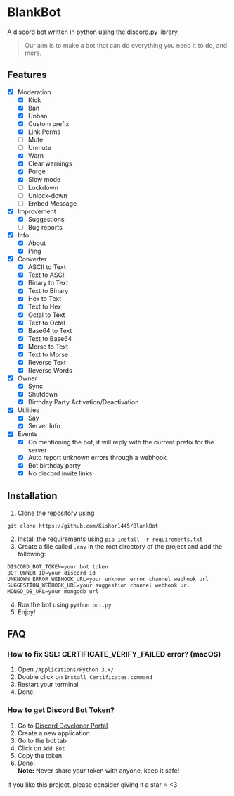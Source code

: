 # BlankBot

A discord bot written in python using the discord.py library.

> Our aim is to make a bot that can do everything you need it to do, and more.

## Features
- [x] Moderation
    - [x] Kick
    - [x] Ban
    - [x] Unban
    - [x] Custom prefix
    - [x] Link Perms
    - [ ] Mute
    - [ ] Unmute
    - [x] Warn
    - [x] Clear warnings
    - [x] Purge
    - [x] Slow mode
    - [ ] Lockdown
    - [ ] Unlock-down
    - [ ] Embed Message
- [x] Improvement
    - [x] Suggestions
    - [ ] Bug reports
- [x] Info
    - [x] About
    - [x] Ping
- [x] Converter
    - [x] ASCII to Text
    - [x] Text to ASCII
    - [x] Binary to Text
    - [x] Text to Binary
    - [x] Hex to Text
    - [x] Text to Hex
    - [x] Octal to Text
    - [x] Text to Octal
    - [x] Base64 to Text
    - [x] Text to Base64
    - [x] Morse to Text
    - [x] Text to Morse
    - [x] Reverse Text
    - [x] Reverse Words
- [x] Owner
    - [x] Sync
    - [x] Shutdown
    - [x] Birthday Party Activation/Deactivation
- [x] Utilities
    - [x] Say
    - [x] Server Info
- [x] Events
    - [x] On mentioning the bot, it will reply with the current prefix for the server
    - [x] Auto report unknown errors through a webhook
    - [x] Bot birthday party
    - [x] No discord invite links

## Installation
1. Clone the repository using 
```commandline
git clone https://github.com/Kishor1445/BlankBot
```
2. Install the requirements using `pip install -r requirements.txt`
3. Create a file called `.env` in the root directory of the project and add the following:
```
DISCORD_BOT_TOKEN=your bot token
BOT_OWNER_ID=your discord id
UNKNOWN_ERROR_WEBHOOK_URL=your unknown error channel webhook url
SUGGESTION_WEBHOOK_URL=your suggestion channel webhook url
MONGO_DB_URL=your mongodb url
```
4. Run the bot using `python bot.py`
5. Enjoy!


## FAQ
### How to fix SSL: CERTIFICATE_VERIFY_FAILED error? (macOS)
1. Open `/Applications/Python 3.x/`
2. Double click on `Install Certificates.command`
3. Restart your terminal
4. Done!

### How to get Discord Bot Token?
1. Go to [Discord Developer Portal](https://discord.com/developers/applications)
2. Create a new application
3. Go to the bot tab
4. Click on `Add Bot`
5. Copy the token
6. Done!\
**Note:** Never share your token with anyone, keep it safe!

If you like this project, please consider giving it a star ⭐ <3